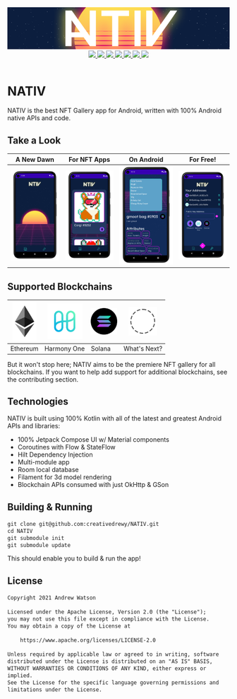 <div align="center">
    <img src = "assets/nativ-banner.png" width = "800px"/>
</div>

<div align="center">
    <a href="http://makeapullrequest.com">
        <img src="https://img.shields.io/badge/PRs-welcome-brightgreen.svg?style=flat-square" />
    </a>
    <a href="https://developer.android.com/jetpack/androidx/versions/all-channel#december_16_2020">
        <img src="https://img.shields.io/badge/Jetpack%20Compose-1.0.0-brightgreen" />
    </a>
    <a href="https://github.com/creativedrewy/NATIV/network/">
        <img src="https://img.shields.io/github/forks/creativedrewy/NATIV" />
    </a>
    <a href="https://github.com/creativedrewy/NATIV/stargazers">
        <img src="https://img.shields.io/github/stars/creativedrewy/NATIV" />
    </a>
    <a href="https://github.com/creativedrewy/NATIV/issues">
        <img src="https://img.shields.io/github/issues/creativedrewy/NATIV" />
    </a>  
        <a href="https://github.com/creativedrewy/NATIV/blob/master/LICENSE">
        <img src="https://img.shields.io/github/license/creativedrewy/NATIV" />
    </a> 
    <a href="https://twitter.com/creativedrewy">
        <img src="https://img.shields.io/twitter/url?label=follow&style=social&url=https%3A%2F%2Ftwitter.com%2Fcreativedrewy" />
    </a>
</div>

<br />

# NATIV

NATIV is the best NFT Gallery app for Android, written with 100% Android native APIs and code.

## Take a Look

A New Dawn | For NFT Apps | On Android | For Free!
--- | --- | --- | --- |
<img src="assets/device_shot_1.png" width="250"> | <img src="assets/device_shot_2.png" width="250"> | <img src="assets/device_shot_3.png" width="250"> | <img src="assets/device_shot_4.png" width="250">

## Supported Blockchains

<img src="EthereumNFT/src/main/res/drawable/eth_diamond_black.png" width="54"> | <img src="HarmonyOneNFT/src/main/res/drawable/harmony_logo.png" width="80"> | <img src="SolanaNFT/src/main/res/drawable/solana_logo.png" width="60"> | <img src="assets/whats_next.png" width="64">
--- | --- | --- | --- |
Ethereum | Harmony One | Solana | What's Next? |

But it won't stop here; NATIV aims to be the premiere NFT gallery for all blockchains. If you want to help add support for additional blockchains, see the contributing section.

## Technologies

NATIV is built using 100% Kotlin with all of the latest and greatest Android APIs and libraries:

- 100% Jetpack Compose UI w/ Material components
- Coroutines with Flow & StateFlow
- Hilt Dependency Injection
- Multi-module app
- Room local database
- Filament for 3d model rendering
- Blockchain APIs consumed with just OkHttp & GSon

## Building & Running

```shell
git clone git@github.com:creativedrewy/NATIV.git
cd NATIV
git submodule init
git submodule update
```

This should enable you to build & run the app!

## License

```
Copyright 2021 Andrew Watson

Licensed under the Apache License, Version 2.0 (the "License");
you may not use this file except in compliance with the License.
You may obtain a copy of the License at

    https://www.apache.org/licenses/LICENSE-2.0

Unless required by applicable law or agreed to in writing, software
distributed under the License is distributed on an "AS IS" BASIS,
WITHOUT WARRANTIES OR CONDITIONS OF ANY KIND, either express or implied.
See the License for the specific language governing permissions and
limitations under the License.
```